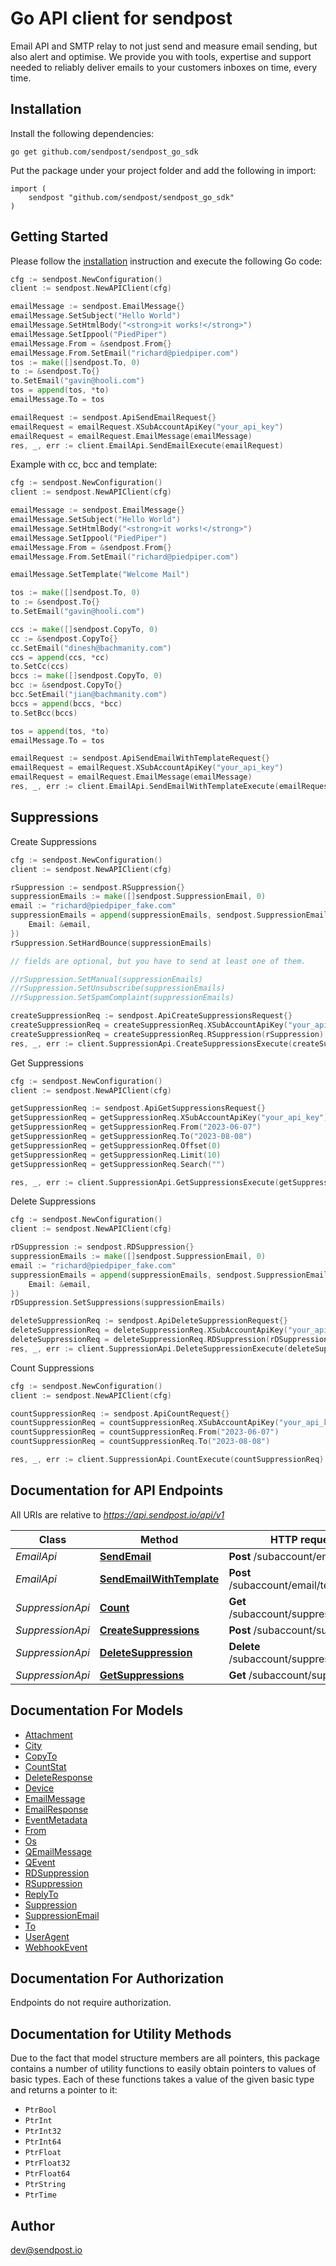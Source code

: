# Go API client for sendpost

Email API and SMTP relay to not just send and measure email sending, but also alert and optimise. We provide you with tools, expertise and support needed to reliably deliver emails to your customers inboxes on time, every time.

## Installation

Install the following dependencies:

```shell
go get github.com/sendpost/sendpost_go_sdk
```

Put the package under your project folder and add the following in import:

```golang
import (
	sendpost "github.com/sendpost/sendpost_go_sdk"
)
```

## Getting Started

Please follow the [installation](#installation) instruction and execute the following Go code:

```go
cfg := sendpost.NewConfiguration()
client := sendpost.NewAPIClient(cfg)

emailMessage := sendpost.EmailMessage{}
emailMessage.SetSubject("Hello World")
emailMessage.SetHtmlBody("<strong>it works!</strong>")
emailMessage.SetIppool("PiedPiper")
emailMessage.From = &sendpost.From{}
emailMessage.From.SetEmail("richard@piedpiper.com")
tos := make([]sendpost.To, 0)
to := &sendpost.To{}
to.SetEmail("gavin@hooli.com")
tos = append(tos, *to)
emailMessage.To = tos

emailRequest := sendpost.ApiSendEmailRequest{}
emailRequest = emailRequest.XSubAccountApiKey("your_api_key")
emailRequest = emailRequest.EmailMessage(emailMessage)
res, _, err := client.EmailApi.SendEmailExecute(emailRequest)
```

Example with cc, bcc and template:

```go
cfg := sendpost.NewConfiguration()
client := sendpost.NewAPIClient(cfg)

emailMessage := sendpost.EmailMessage{}
emailMessage.SetSubject("Hello World")
emailMessage.SetHtmlBody("<strong>it works!</strong>")
emailMessage.SetIppool("PiedPiper")
emailMessage.From = &sendpost.From{}
emailMessage.From.SetEmail("richard@piedpiper.com")

emailMessage.SetTemplate("Welcome Mail")

tos := make([]sendpost.To, 0)
to := &sendpost.To{}
to.SetEmail("gavin@hooli.com")

ccs := make([]sendpost.CopyTo, 0)
cc := &sendpost.CopyTo{}
cc.SetEmail("dinesh@bachmanity.com")
ccs = append(ccs, *cc)
to.SetCc(ccs)
bccs := make([]sendpost.CopyTo, 0)
bcc := &sendpost.CopyTo{}
bcc.SetEmail("jian@bachmanity.com")
bccs = append(bccs, *bcc)
to.SetBcc(bccs)

tos = append(tos, *to)
emailMessage.To = tos

emailRequest := sendpost.ApiSendEmailWithTemplateRequest{}
emailRequest = emailRequest.XSubAccountApiKey("your_api_key")
emailRequest = emailRequest.EmailMessage(emailMessage)
res, _, err := client.EmailApi.SendEmailWithTemplateExecute(emailRequest)
```

## Suppressions

Create Suppressions

```go
cfg := sendpost.NewConfiguration()
client := sendpost.NewAPIClient(cfg)

rSuppression := sendpost.RSuppression{}
suppressionEmails := make([]sendpost.SuppressionEmail, 0)
email := "richard@piedpiper_fake.com"
suppressionEmails = append(suppressionEmails, sendpost.SuppressionEmail{
	Email: &email,
})
rSuppression.SetHardBounce(suppressionEmails)

// fields are optional, but you have to send at least one of them.

//rSuppression.SetManual(suppressionEmails)
//rSuppression.SetUnsubscribe(suppressionEmails)
//rSuppression.SetSpamComplaint(suppressionEmails)

createSuppressionReq := sendpost.ApiCreateSuppressionsRequest{}
createSuppressionReq = createSuppressionReq.XSubAccountApiKey("your_api_key")
createSuppressionReq = createSuppressionReq.RSuppression(rSuppression)
res, _, err := client.SuppressionApi.CreateSuppressionsExecute(createSuppressionReq)
```

Get Suppressions

```go
cfg := sendpost.NewConfiguration()
client := sendpost.NewAPIClient(cfg)

getSuppressionReq := sendpost.ApiGetSuppressionsRequest{}
getSuppressionReq = getSuppressionReq.XSubAccountApiKey("your_api_key")
getSuppressionReq = getSuppressionReq.From("2023-06-07")
getSuppressionReq = getSuppressionReq.To("2023-08-08")
getSuppressionReq = getSuppressionReq.Offset(0)
getSuppressionReq = getSuppressionReq.Limit(10)
getSuppressionReq = getSuppressionReq.Search("")

res, _, err := client.SuppressionApi.GetSuppressionsExecute(getSuppressionReq)
```

Delete Suppressions

```go
cfg := sendpost.NewConfiguration()
client := sendpost.NewAPIClient(cfg)

rDSuppression := sendpost.RDSuppression{}
suppressionEmails := make([]sendpost.SuppressionEmail, 0)
email := "richard@piedpiper_fake.com"
suppressionEmails = append(suppressionEmails, sendpost.SuppressionEmail{
	Email: &email,
})
rDSuppression.SetSuppressions(suppressionEmails)

deleteSuppressionReq := sendpost.ApiDeleteSuppressionRequest{}
deleteSuppressionReq = deleteSuppressionReq.XSubAccountApiKey("your_api_key")
deleteSuppressionReq = deleteSuppressionReq.RDSuppression(rDSuppression)
res, _, err := client.SuppressionApi.DeleteSuppressionExecute(deleteSuppressionReq)
```

Count Suppressions

```go
cfg := sendpost.NewConfiguration()
client := sendpost.NewAPIClient(cfg)

countSuppressionReq := sendpost.ApiCountRequest{}
countSuppressionReq = countSuppressionReq.XSubAccountApiKey("your_api_key")
countSuppressionReq = countSuppressionReq.From("2023-06-07")
countSuppressionReq = countSuppressionReq.To("2023-08-08")

res, _, err := client.SuppressionApi.CountExecute(countSuppressionReq)
```

## Documentation for API Endpoints

All URIs are relative to *https://api.sendpost.io/api/v1*

Class | Method | HTTP request | Description
------------ | ------------- | ------------- | -------------
*EmailApi* | [**SendEmail**](docs/EmailApi.md#sendemail) | **Post** /subaccount/email/ | 
*EmailApi* | [**SendEmailWithTemplate**](docs/EmailApi.md#sendemailwithtemplate) | **Post** /subaccount/email/template | 
*SuppressionApi* | [**Count**](docs/SuppressionApi.md#count) | **Get** /subaccount/suppression/count | 
*SuppressionApi* | [**CreateSuppressions**](docs/SuppressionApi.md#createsuppressions) | **Post** /subaccount/suppression/ | 
*SuppressionApi* | [**DeleteSuppression**](docs/SuppressionApi.md#deletesuppression) | **Delete** /subaccount/suppression/ | 
*SuppressionApi* | [**GetSuppressions**](docs/SuppressionApi.md#getsuppressions) | **Get** /subaccount/suppression/ | 


## Documentation For Models

 - [Attachment](docs/Attachment.md)
 - [City](docs/City.md)
 - [CopyTo](docs/CopyTo.md)
 - [CountStat](docs/CountStat.md)
 - [DeleteResponse](docs/DeleteResponse.md)
 - [Device](docs/Device.md)
 - [EmailMessage](docs/EmailMessage.md)
 - [EmailResponse](docs/EmailResponse.md)
 - [EventMetadata](docs/EventMetadata.md)
 - [From](docs/From.md)
 - [Os](docs/Os.md)
 - [QEmailMessage](docs/QEmailMessage.md)
 - [QEvent](docs/QEvent.md)
 - [RDSuppression](docs/RDSuppression.md)
 - [RSuppression](docs/RSuppression.md)
 - [ReplyTo](docs/ReplyTo.md)
 - [Suppression](docs/Suppression.md)
 - [SuppressionEmail](docs/SuppressionEmail.md)
 - [To](docs/To.md)
 - [UserAgent](docs/UserAgent.md)
 - [WebhookEvent](docs/WebhookEvent.md)


## Documentation For Authorization

Endpoints do not require authorization.


## Documentation for Utility Methods

Due to the fact that model structure members are all pointers, this package contains
a number of utility functions to easily obtain pointers to values of basic types.
Each of these functions takes a value of the given basic type and returns a pointer to it:

* `PtrBool`
* `PtrInt`
* `PtrInt32`
* `PtrInt64`
* `PtrFloat`
* `PtrFloat32`
* `PtrFloat64`
* `PtrString`
* `PtrTime`

## Author

dev@sendpost.io
